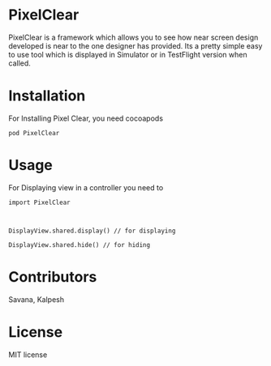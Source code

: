 # PixelClear

PixelClear is a framework which allows you to see how near screen design developed is near to the one designer has provided. Its a pretty simple easy to use tool which 
is displayed in Simulator or in TestFlight version when called.

# Installation

For Installing Pixel Clear, you need cocoapods 

`pod PixelClear` 


# Usage 

For Displaying view in a controller you need to 

``` 
import PixelClear



DisplayView.shared.display() // for displaying 

DisplayView.shared.hide() // for hiding
```

# Contributors 

Savana, Kalpesh


# License 

MIT license 
